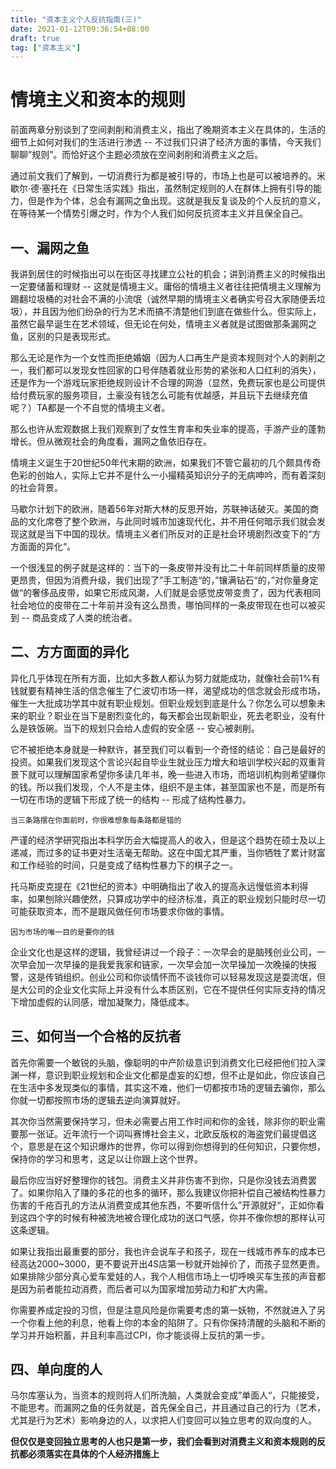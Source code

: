 ```yaml
---
title: "资本主义个人反抗指南(三)"
date: 2021-01-12T09:36:54+08:00
draft: true
tag: ["资本主义"]
---
```


# 情境主义和资本的规则

前面两章分别谈到了空间剥削和消费主义，指出了晚期资本主义在具体的，生活的细节上如何对我们的生活进行渗透 -- 不过我们只讲了经济方面的事情，今天我们聊聊”规则”。而恰好这个主题必须放在空间剥削和消费主义之后。


通过前文我们了解到，一切消费行为都是被引导的，市场上也是可以被培养的。米歇尔·德·塞托在《日常生活实践》指出，虽然制定规则的人在群体上拥有引导的能力，但是作为个体，总会有漏网之鱼出现。这就是我反复谈及的个人反抗的意义，在等待某一个情势引爆之时，作为个人我们如何反抗资本主义并且保全自己。


## 一、漏网之鱼

我讲到居住的时候指出可以在街区寻找建立公社的机会；讲到消费主义的时候指出一定要储蓄和理财 -- 这就是情境主义。庸俗的情境主义者往往把情境主义理解为踢翻垃圾桶的对社会不满的小流氓（诚然早期的情境主义者确实号召大家随便丢垃圾），并且因为他们纷杂的行为艺术而搞不清楚他们到底在做些什么。但实际上，虽然它最早诞生在艺术领域，但无论在何处，情境主义者就是试图做那条漏网之鱼，区别的只是表现形式。


那么无论是作为一个女性而拒绝婚姻（因为人口再生产是资本规则对个人的剥削之一，我们都可以发现女性回家的口号伴随着就业形势的紧张和人口红利的消失），还是作为一个游戏玩家拒绝规则设计不合理的网游（显然，免费玩家也是公司提供给付费玩家的服务项目，土豪没有钱怎么可能有优越感，并且玩下去继续充值呢？）TA都是一个不自觉的情境主义者。


那么也许从宏观数据上我们观察到了女性生育率和失业率的提高，手游产业的蓬勃增长。但从微观社会的角度看，漏网之鱼依旧存在。

情境主义诞生于20世纪50年代末期的欧洲，如果我们不管它最初的几个颇具传奇色彩的创始人，实际上它并不是什么一小撮精英知识分子的无病呻吟，而有着深刻的社会背景。


马歇尔计划下的欧洲，随着56年对斯大林的反思开始，苏联神话破灭。美国的商品的文化席卷了整个欧洲，与此同时城市加速现代化，并不用任何暗示我们就会发现这就是当下中国的现状。情境主义者们所反对的正是社会环境剧烈改变下的“方方面面的异化“。


一个很浅显的例子就是这样的：当下的一条皮带并没有比二十年前同样质量的皮带更昂贵，但因为消费升级，我们出现了”手工制造“的，”镶满钻石“的，”对你量身定做“的奢侈品皮带，如果它形成风潮，人们就是会感觉皮带变贵了，因为代表相同社会地位的皮带在二十年前并没有这么昂贵，哪怕同样的一条皮带现在也可以被买到 -- 商品变成了人类的统治者。


## 二、方方面面的异化

异化几乎体现在所有方面，比如大多数人都认为努力就能成功，就像社会前1%有钱就要有精神生活的信念催生了仁波切市场一样，渴望成功的信念就会形成市场，催生一大批成功学其中就有职业规划。但职业规划到底是什么？你怎么可以想象未来的职业？职业在当下是剧烈变化的，每天都会出现新职业，死去老职业，没有什么是铁饭碗。当下的规划只会给人虚假的安全感 -- 安心被剥削。


它不被拒绝本身就是一种默许，甚至我们可以看到一个奇怪的结论：自己是最好的投资。如果我们发现这个言论兴起自毕业生就业压力增大和培训学校兴起的双重背景下就可以理解国家希望你多读几年书，晚一些进入市场，而培训机构则希望赚你的钱。所以我们发现，个人不是主体，组织不是主体，甚至国家也不是，而是所有一切在市场的逻辑下形成了统一的结构 -- 形成了结构性暴力。


`当三条路摆在你面前时，你很难想象每条路都是错的`


严谨的经济学研究指出本科学历会大幅提高人的收入，但是这个趋势在硕士及以上递减，而过多的证书更对生活毫无帮助。这在中国尤其严重，当你牺牲了累计财富和工作经验的时间，只是变成了结构性暴力下的棋子之一。


托马斯皮克提在《21世纪的资本》中明确指出了收入的提高永远慢低资本利得率，如果刨除兴趣使然，只算成功学中的经济标准，真正的职业规划只能时尽一切可能获取资本，而不是跟风做任何市场要求你做的事情。


`因为市场的唯一目的是要你的钱`


企业文化也是这样的逻辑，我曾经讲过一个段子：一次早会的是脑残创业公司，一次早会加一次早操的是我爱我家和链家，一次早会加一次早操加一次晚操的快报警，这是传销组织。创业公司和你谈情怀而不谈钱你可以轻易发现这是耍流氓，但是大公司的企业文化实际上并没有什么本质区别，它在不提供任何实际支持的情况下增加虚假的认同感，增加凝聚力，降低成本。


## 三、如何当一个合格的反抗者

首先你需要一个敏锐的头脑，像聪明的中产阶级意识到消费文化已经把他们拉入深渊一样，意识到职业规划和企业文化都是虚妄的幻想，但不止是如此，你应该自己在生活中多发现类似的事情，其实这不难，他们一切都按市场的逻辑去骗你，那么你就一切都按照市场的逻辑去逆向演算就好。


其次你当然需要保持学习，但未必需要占用工作时间和你的金钱，除非你的职业需要那一张证。近年流行一个词叫赛博社会主义，北欧反版权的海盗党们最提倡这个，意思是在这个知识爆炸的世界，你可以得到你想得到的任何知识，只要你想，保持你的学习和思考，这足以让你跟上这个世界。


最后你应当好好整理你的钱包。消费主义并非伤害不到你，只是你没钱去消费罢了。如果你陷入了赚的多花的也多的循环，那么我建议你把补偿自己被结构性暴力伤害的千疮百孔的方法从消费变成其他东西，不要听信什么”开源就好“，正如你看到这四个字的时候有种被洗地被合理化成功的送口气感，你并不像你想的那样认可这条逻辑。


如果让我指出最重要的部分，我也许会说车子和孩子，现在一线城市养车的成本已经高达2000~3000，更不要说开出4S店第一秒就开始掉价了，而孩子显然更贵。如果排除少部分真心爱车爱娃的人，我个人相信市场上一切呼唤买车生孩的声音都是因为前者能拉动消费，而后者可以为国家增加劳动力和扩大内需。


你需要养成定投的习惯，但是注意风险是你需要考虑的第一妖物，不然就进入了另一个你看上他的利息，他看上你的本金的陷阱了。只有你保持清醒的头脑和不断的学习并开始积蓄，并且利率高过CPI，你才能谈得上反抗的第一步。


## 四、单向度的人

马尔库塞认为，当资本的规则将人们所洗脑，人类就会变成”单面人“，只能接受，不能思考。而漏网之鱼的任务就是，首先保全自己，并且通过自己的行为（艺术，尤其是行为艺术）影响身边的人，以求把人们变回可以独立思考的双向度的人。


**但仅仅是变回独立思考的人也只是第一步，我们会看到对消费主义和资本规则的反抗都必须落实在具体的个人经济措施上**